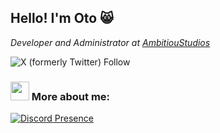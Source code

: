 <h2>Hello! I'm Oto 😸</h2>
<p><em>Developer and Administrator at <a href="https://github.com/AmbitiouStudios">AmbitiouStudios</a></br></em></p>

![X (formerly Twitter) Follow](https://img.shields.io/twitter/follow/_otonieru)

### <img src="https://raw.githubusercontent.com/Tarikul-Islam-Anik/Animated-Fluent-Emojis/master/Emojis/Travel%20and%20places/Milky%20Way.png" width="30"> More about me:



[![Discord Presence](https://lanyard.cnrad.dev/api/473651601651793940?showDisplayName=true)](https://discord.com/users/473651601651793940)
